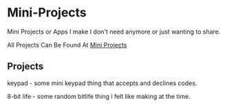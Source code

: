 # Mini-Projects
Mini Projects or Apps I make I don't need anymore or just wanting to share.

All Projects Can Be Found At
[Mini Projects]()


Projects
----------------------------------------

keypad - some mini keypad thing that accepts and declines codes.

8-bit life - some random bitlife thing i felt like making at the time.
